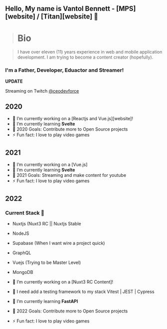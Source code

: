 
## Hello, My name is  Vantol Bennett - [MPS][website] / [Titan][website] 👋

> # Bio

>  I have over eleven (11) years experience in web and mobile application development. I am trying to become a content creator (hopefully).

### I'm a Father, Developer, Eduactor and Streamer!

**UPDATE**

Streaming on Twitch [@ceodevforce](www.twitch.tv/ceodevforce)
>

## 2020
- 🔭 I’m currently working on a [Reactjs and Vue.js][website]!
- 🌱 I’m currently learning **Svelte**
- 🥅 2020 Goals: Contribute more to Open Source projects
- ⚡ Fun fact: I love to play video games

## 2021

- 🔭 I’m currently working on a [Vue.js]
- 🌱 I’m currently learning **Svelte**
- 🥅 2021 Goals: Streaming and make content for youtube 
- ⚡ Fun fact: I love to play video games

## 2022

### Current Stack 🥞
- Nuxtjs (Nuxt3 RC || Nuxtjs Stable
- NodeJS
- Supabase (When I want wire a project quick)
- GraphQL 
- Vuejs (Trying to be Master Level)
- MongoDB 


- 🔭 I’m currently working on a [Nuxt3 RC Content]!
- 🧇 I need add a testing framework to my stack Vitest | JEST | Cypress
- 🌱 I’m currently learning **FastAPI**
- 🥅 2022 Goals: Contribute more to Open Source projects
- ⚡ Fun fact: I love to play video games



